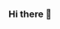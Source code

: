### Hi there 👋

<!--

- 🔭 I’m currently working on end to end machine learning development at Ramsey Solutions (Dave Ramsey's company).
- 🌱 I’m currently enrolled in deep learning at Georgia Institute of Technology as part of the MS in Computer Science, specializing in interactive intelligence.
- 💬 Ask me about using data to help small businesses win and enabling customers to have a more pleasant experience.
- 📫 How to reach me: joshburdett@protonm@il.com (change the '@' to a)


[![My GitHub Stats](https://github-readme-stats.vercel.app/api/?username=jobu9395&count_private=true&theme=tokyonight&showicons=true)]()
[![My GitHub Language Stats](https://github-readme-stats.vercel.app/api/top-langs/?username=jobu9395&langs_count=5&theme=tokyonight)]()
-->

